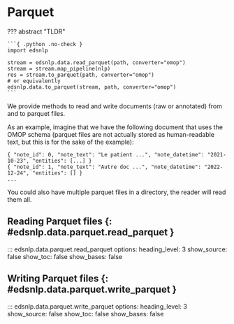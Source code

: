 # Parquet

??? abstract "TLDR"

    ```{ .python .no-check }
    import edsnlp

    stream = edsnlp.data.read_parquet(path, converter="omop")
    stream = stream.map_pipeline(nlp)
    res = stream.to_parquet(path, converter="omop")
    # or equivalently
    edsnlp.data.to_parquet(stream, path, converter="omop")
    ```

We provide methods to read and write documents (raw or annotated) from and to parquet files.

As an example, imagine that we have the following document that uses the OMOP schema (parquet files are not actually stored as human-readable text, but this is for the sake of the example):

```{ title="data.pq" }
{ "note_id": 0, "note_text": "Le patient ...", "note_datetime": "2021-10-23", "entities": [...] }
{ "note_id": 1, "note_text": "Autre doc ...", "note_datetime": "2022-12-24", "entities": [] }
...
```

You could also have multiple parquet files in a directory, the reader will read them all.

## Reading Parquet files {: #edsnlp.data.parquet.read_parquet }

::: edsnlp.data.parquet.read_parquet
    options:
        heading_level: 3
        show_source: false
        show_toc: false
        show_bases: false

## Writing Parquet files {: #edsnlp.data.parquet.write_parquet }

::: edsnlp.data.parquet.write_parquet
    options:
        heading_level: 3
        show_source: false
        show_toc: false
        show_bases: false
